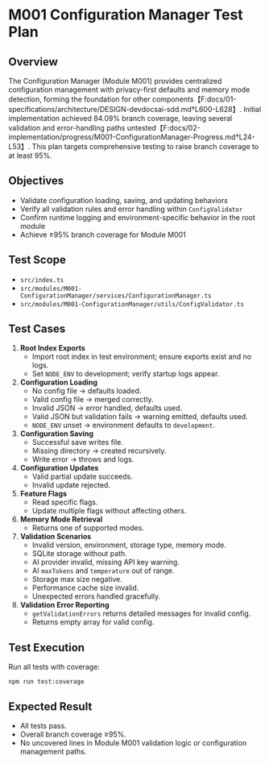 # M001 Configuration Manager Test Plan

## Overview

The Configuration Manager (Module M001) provides centralized configuration management with privacy-first defaults and memory mode detection, forming the foundation for other components【F:docs/01-specifications/architecture/DESIGN-devdocsai-sdd.md†L600-L628】. Initial implementation achieved 84.09% branch coverage, leaving several validation and error-handling paths untested【F:docs/02-implementation/progress/M001-ConfigurationManager-Progress.md†L24-L53】. This plan targets comprehensive testing to raise branch coverage to at least 95%.

## Objectives

- Validate configuration loading, saving, and updating behaviors
- Verify all validation rules and error handling within `ConfigValidator`
- Confirm runtime logging and environment-specific behavior in the root module
- Achieve ≥95% branch coverage for Module M001

## Test Scope

- `src/index.ts`
- `src/modules/M001-ConfigurationManager/services/ConfigurationManager.ts`
- `src/modules/M001-ConfigurationManager/utils/ConfigValidator.ts`

## Test Cases

1. **Root Index Exports**
   - Import root index in test environment; ensure exports exist and no logs.
   - Set `NODE_ENV` to development; verify startup logs appear.
2. **Configuration Loading**
   - No config file → defaults loaded.
   - Valid config file → merged correctly.
   - Invalid JSON → error handled, defaults used.
   - Valid JSON but validation fails → warning emitted, defaults used.
   - `NODE_ENV` unset → environment defaults to `development`.
3. **Configuration Saving**
   - Successful save writes file.
   - Missing directory → created recursively.
   - Write error → throws and logs.
4. **Configuration Updates**
   - Valid partial update succeeds.
   - Invalid update rejected.
5. **Feature Flags**
   - Read specific flags.
   - Update multiple flags without affecting others.
6. **Memory Mode Retrieval**
   - Returns one of supported modes.
7. **Validation Scenarios**
   - Invalid version, environment, storage type, memory mode.
   - SQLite storage without path.
   - AI provider invalid, missing API key warning.
   - AI `maxTokens` and `temperature` out of range.
   - Storage max size negative.
   - Performance cache size invalid.
   - Unexpected errors handled gracefully.
8. **Validation Error Reporting**
   - `getValidationErrors` returns detailed messages for invalid config.
   - Returns empty array for valid config.

## Test Execution

Run all tests with coverage:

```
npm run test:coverage
```

## Expected Result

- All tests pass.
- Overall branch coverage ≥95%.
- No uncovered lines in Module M001 validation logic or configuration management paths.

